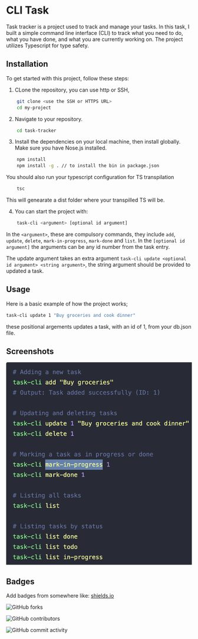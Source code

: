 
# CLI Task

Task tracker is a project used to track and manage your tasks. In this task, I built a simple command line interface (CLI) to track what you need to do, what you have done, and what you are currently working on. The project utilizes Typescript for type safety.


## Installation

To get started with this project, follow these steps:
1. CLone the repository, you can use http or SSH, 
```bash
    git clone <use the SSH or HTTPS URL>
    cd my-project
```

2. Navigate to your repository.
```bash
    cd task-tracker
```

3. Install the dependencies on your local machine, then install globally. Make sure you have Nose.js installed.
```bash
    npm install
    npm install -g . // to install the bin in package.json
```
You should also run your typescript configuration for TS transpilation
```bash
    tsc
```
This will genearate a dist folder where your transpilled TS will be.

4. You can start the project with:
```bash
    task-cli <argument> [optional id argument]
```
In the ``<argument>``, these are compulsory commands, they include ``add``, ``update``, ``delete``, ``mark-in-progress``, ``mark-done`` and ``list``.
In the ``[optional id argument]`` the arguments can be any id number from the task entry.

The update argument takes an extra argument ``task-cli update <optional id argument> <string argument>``, the string argument should be provided to updated a task.

## Usage

Here is a basic example of how the project works;
```bash
task-cli update 1 "Buy groceries and cook dinner"
```

these positional argements updates a task, with an id of 1, from your db.json file.

## Screenshots


![App Screenshot](screenshot.png)
## Badges

Add badges from somewhere like: [shields.io](https://shields.io/)

![GitHub forks](https://img.shields.io/github/forks/JoseMwanzia/task-tracker)

![GitHub contributors](https://img.shields.io/github/contributors/JoseMwanzia/task-tracker)

![GitHub commit activity](https://img.shields.io/github/commit-activity/m/JoseMwanzia/task-tracker)





